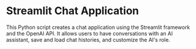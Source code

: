 # Streamlit Chat Application

This Python script creates a chat application using the Streamlit framework and the OpenAI API. It allows users to have conversations with an AI assistant, save and load chat histories, and customize the AI's role.
